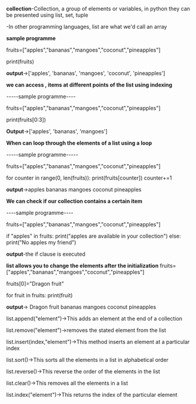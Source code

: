 **collection**-Collection, a group of elements or variables, in python they can be presented using list, set, tuple

-In other programming languages, list are what we'd call an array

**sample programme**

fruits=["apples","bananas","mangoes","coconut","pineapples"]

print(fruits)

**output**->['apples', 'bananas', 'mangoes', 'coconut', 'pineapples']

**we can access , items at different points of the list using indexing**

-----sample programme----

fruits=["apples","bananas","mangoes","coconut","pineapples"]

print(fruits[0:3])

**Output**->['apples', 'bananas', 'mangoes']


**When can loop through the elements of a list using a loop**

-----sample programme-----

fruits=["apples","bananas","mangoes","coconut","pineapples"]

for counter in range(0, len(fruits)):
    print(fruits[counter])
    counter+=1

**output**->apples
            bananas
            mangoes
            coconut
            pineapples

**We can check if our collection contains a certain item**

----sample programme----

fruits=["apples","bananas","mangoes","coconut","pineapples"]

if "apples" in fruits:
    print("apples are available in your collection")
else:
    print("No apples my friend")

**output**-the if clause is executed

**list allows you to change the elements after the initialization**
fruits=["apples","bananas","mangoes","coconut","pineapples"]

fruits[0]="Dragon fruit"

for fruit in fruits:
    print(fruit)

**output**-> Dragon fruit
bananas
mangoes
coconut
pineapples

list.append("element")->This adds an element at the end of a collection

list.remove("element")->removes the stated element from the list

list.insert(index,"element")->This method inserts an element at a particular index

list.sort()->This sorts all the elements in a list in alphabetical order

list.reverse()->This reverse the order of the elements in the list

list.clear()->This removes all the elements in a list

list.index("element")->This returns the index of the particular element


